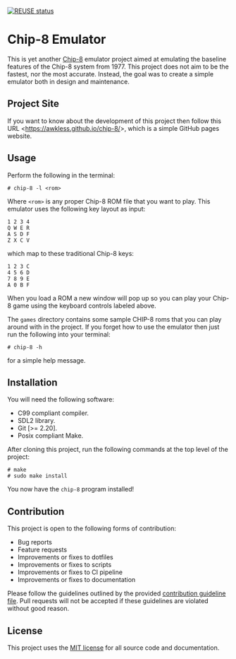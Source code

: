 <!--
SPDX-FileCopyrightText: 2023 Jason Pena <jasonpena@awkless.com>
SPDX-License-Identifier: MIT
-->

[![REUSE status][reuse-badge]][reuse-repo]

# Chip-8 Emulator

This is yet another [Chip-8][chip-8-wiki] emulator project aimed at emulating
the baseline features of the Chip-8 system from 1977. This project does not
aim to be the fastest, nor the most accurate. Instead, the goal was to
create a simple emulator both in design and maintenance.

## Project Site

If you want to know about the development of this project then follow this URL
\<<https://awkless.github.io/chip-8/>\>, which is a simple GitHub pages website.

## Usage

Perform the following in the terminal:

```
# chip-8 -l <rom>
```

Where `<rom>` is any proper Chip-8 ROM file that you want to play. This
emulator uses the following key layout as input:

```
1 2 3 4
Q W E R
A S D F
Z X C V
```

which map to these traditional Chip-8 keys:

```
1 2 3 C
4 5 6 D
7 8 9 E
A 0 B F
```

When you load a ROM a new window will pop up so you can play your
Chip-8 game using the keyboard controls labeled above.

The `games` directory contains some sample CHIP-8 roms that you can play around
with in the project. If you forget how to use the emulator then just run the
following into your terminal:

```
# chip-8 -h
```

for a simple help message.

## Installation

You will need the following software:

- C99 compliant compiler.
- SDL2 library.
- Git [>= 2.20].
- Posix compliant Make.

After cloning this project, run the following commands at the top level of the
project:

```
# make
# sudo make install
```

You now have the `chip-8` program installed!

## Contribution

This project is open to the following forms of contribution:

- Bug reports
- Feature requests
- Improvements or fixes to dotfiles
- Improvements or fixes to scripts
- Improvements or fixes to CI pipeline
- Improvements or fixes to documentation

Please follow the guidelines outlined by the provided
[contribution guideline file][contributing]. Pull requests will not be accepted
if these guidelines are violated without good reason.

## License

This project uses the [MIT license][mit] for all source code and documentation.

[reuse-badge]: https://api.reuse.software/badge/github.com/fsfe/reuse-tool
[reuse-repo]: https://api.reuse.software/info/github.com/fsfe/reuse-tool
[contributing]: https://github.com/awkless/chip-8/blob/main/CONTRIBUTING.md
[chip-8-wiki]: https://en.wikipedia.org/wiki/CHIP-8
[mit]: https://github.com/awkless/chip-8/blob/main/LICENSE/MIT.txt
